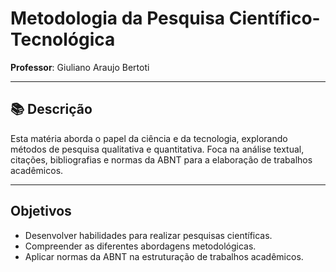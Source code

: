 # Metodologia da Pesquisa Científico-Tecnológica
**Professor**: Giuliano Araujo Bertoti

---

## 📚 Descrição
Esta matéria aborda o papel da ciência e da tecnologia, explorando métodos de pesquisa qualitativa e quantitativa. Foca na análise textual, citações, bibliografias e normas da ABNT para a elaboração de trabalhos acadêmicos.

---

## Objetivos
- Desenvolver habilidades para realizar pesquisas científicas.
- Compreender as diferentes abordagens metodológicas.
- Aplicar normas da ABNT na estruturação de trabalhos acadêmicos.

